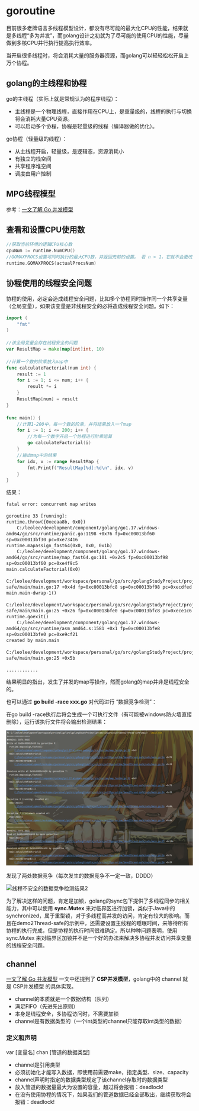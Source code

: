 # **goroutine**

目前很多老牌语言多线程模型设计，都没有尽可能的最大化CPU的性能，结果就是多线程“多为并发”，而golang设计之初就为了尽可能的使用CPU的性能，尽量做到多核CPU并行执行提高执行效率。

当开启很多线程时，将会消耗大量的服务器资源，而golang可以轻轻松松开启上万个协程。

## **golang的主线程和协程**

go的主线程（实际上就是常规认为的程序线程）：

- 主线程是一个物理线程，直接作用在CPU上，是重量级的，线程的执行与切换将会消耗大量CPU资源。
- 可以启动多个协程，协程是轻量级的线程（编译器做的优化）。

go协程（轻量级的线程）：

- 从主线程开启，轻量级，是逻辑态，资源消耗小
- 有独立的栈空间
- 共享程序堆空间
- 调度由用户控制

## **MPG线程模型**

参考：[一文了解 Go 并发模型][1]

## **查看和设置CPU使用数**

```go
//获取当前环境的逻辑CPU核心数
cpuNum := runtime.NumCPU()
//GOMAXPROCS设置可同时执行的最大CPU数，并返回先前的设置。 若 n < 1，它就不会更改当前设置。本地机器的逻辑CPU数可通过 NumCPU 查询。本函数在调度程序优化后会去掉
runtime.GOMAXPROCS(actualProcsNum)
```

## **协程使用的线程安全问题**

协程的使用，必定会造成线程安全问题，比如多个协程同时操作同一个共享变量（全局变量），如果该变量是非线程安全的必将造成线程安全问题。如下：

```go
import (
	"fmt"
)

//该全局变量会存在线程安全的问题
var ResultMap = make(map[int]int, 10)

//计算一个数的阶乘放入map中
func calculateFactorial(num int) {
	result := 1
	for i := 1; i <= num; i++ {
		result *= i
	}
	ResultMap[num] = result
}

func main() {
	//计算1-200中，每一个数的阶乘，并将结果放入一个map
	for i := 1; i <= 200; i++ {
		//为每一个数字开启一个协程进行阶乘运算
		go calculateFactorial(i)
	}
    //输出map中的结果
	for idx, v := range ResultMap {
		fmt.Printf("ResultMap[%d]:%d\n", idx, v)
	}
}

```

结果：

```
fatal error: concurrent map writes

goroutine 33 [running]:
runtime.throw({0xeeaa8b, 0x0})
	C:/leolee/development/component/golang/go1.17.windows-amd64/go/src/runtime/panic.go:1198 +0x76 fp=0xc00013bf60 sp=0xc00013bf30 pc=0xe73416
runtime.mapassign_fast64(0x0, 0x0, 0x1b)
	C:/leolee/development/component/golang/go1.17.windows-amd64/go/src/runtime/map_fast64.go:101 +0x2c5 fp=0xc00013bf98 sp=0xc00013bf60 pc=0xe4f9c5
main.calculateFactorial(0x0)
	C:/leolee/development/workspace/personal/go/src/golangStudyProject/project25goroutine/demo2Thread-safe/main/main.go:17 +0x4d fp=0xc00013bfc8 sp=0xc00013bf98 pc=0xecdfed
main.main·dwrap·1()
	C:/leolee/development/workspace/personal/go/src/golangStudyProject/project25goroutine/demo2Thread-safe/main/main.go:25 +0x26 fp=0xc00013bfe0 sp=0xc00013bfc8 pc=0xece1c6
runtime.goexit()
	C:/leolee/development/component/golang/go1.17.windows-amd64/go/src/runtime/asm_amd64.s:1581 +0x1 fp=0xc00013bfe8 sp=0xc00013bfe0 pc=0xe9cf21
created by main.main
	C:/leolee/development/workspace/personal/go/src/golangStudyProject/project25goroutine/demo2Thread-safe/main/main.go:25 +0x5b
	
............
```

结果明显的指出，发生了并发的map写操作，然而golang的map并非是线程安全的。

也可以通过 **go build -race xxx.go** 对代码进行 “数据竞争检测”：

在go build -race执行后将会生成一个可执行文件（有可能被windows防火墙直接删除），运行该执行文件将会输出检测结果：

![线程不安全的数据竞争检测结果1](../static/img/线程不安全的数据竞争检测结果1.png)

发现了两处数据竞争（每次发生的数据竞争不一定一致，DDDD）

![线程不安全的数据竞争检测结果2](C:\leolee\development\workspace\personal\go\src\golangStudyProject\static\img\线程不安全的数据竞争检测结果2.png)

为了解决这样的问题，肯定是加锁，golang的sync包下提供了多线程同步的相关能力，其中可以使用 **sync.Mutex** 来对临界区进行加锁，类似于Java中的synchronized，属于重型锁，对于多线程高并发的访问，肯定有较大的影响。而且在demo2Thread-safe的示例中，还需要设置主线程的睡眠时间，来等待所有协程的执行完成，但是协程的执行时间很难确定。所以种种问题表明，使用 sync.Mutex 来对临界区加锁并不是一个好的办法来解决多协程并发访问共享变量的线程安全问题。

## **channel**

[一文了解 Go 并发模型][1] 一文中还提到了 **CSP并发模型**，golang中的 channel 就是 CSP并发模型 的具体实现。

- channel的本质就是一个数据结构（队列）
- 满足FIFO（先进先出原则）
- 本身是线程安全，多协程访问时，不需要加锁
- channel是有数据类型的（一个int类型的channel只能存取int类型的数据）

### **定义和声明**

var [变量名] chan [管道的数据类型]

- channel是引用类型
- 必须初始化才能写入数据，即使用前需要make，指定类型、size、capacity
- channel声明时指定的数据类型规定了该channel存取时的数据类型
- 放入管道的数据量最大为设置的容量，超过将会报错：deadlock!
- 在没有使用协程的情况下，如果我们的管道数据已经全部取出，继续获取将会报错：deadlock!









[1]: https://mp.weixin.qq.com/s?__biz=MzA5OTAyNzQ2OA==&amp;mid=2649709343&amp;idx=1&amp;sn=c4b51cf3d7dade9c799c3142dea6d06f&amp;chksm=8893647cbfe4ed6a83f4113b29b412121190cc42979e14d23b7db99af6d500c5a664c73c669c&amp;mpshare=1&amp;scene=1&amp;srcid=0711r5wHilGdt43uFZEVE5TD&amp;sharer_sharetime	"一文了解 Go 并发模型"

